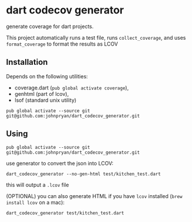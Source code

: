 # dart codecov generator

generate coverage for dart projects.

This project automatically runs a test file,
runs `collect_coverage`, and uses `format_coverage` to format the results as LCOV

## Installation
Depends on the following utilities:

- coverage.dart (`pub global activate coverage`),
- genhtml (part of lcov),
- lsof (standard unix utility)

```
pub global activate --source git git@github.com:johnpryan/dart_codecov_generator.git
```

## Using

```
pub global activate --source git git@github.com:johnpryan/dart_codecov_generator.git
```

use generator to convert the json into LCOV:

```
dart_codecov_generator --no-gen-html test/kitchen_test.dart
```

this will output a `.lcov` file

(OPTIONAL) you can also generate HTML if you have `lcov` installed (`brew install lcov` on a mac):

```
dart_codecov_generator test/kitchen_test.dart
```
